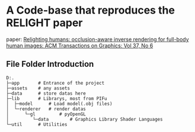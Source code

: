 # A Code-base that reproduces the RELIGHT paper
paper: [Relighting humans: occlusion-aware inverse rendering for full-body human images: ACM Transactions on Graphics: Vol 37, No 6](https://dl.acm.org/doi/10.1145/3272127.3275104)

## File Folder Introduction

```shell
D:.
├─app		# Entrance of the project
├─assets	# any assets
├─data      # store datas here
├─lib	   	# Librarys, most from PIFu
│  ├─model		# Load model(.obj files)
│  └─renderer	# render datas
│      └─gl			# pyOpenGL
│         └─data		# Graphics Library Shader Languages
└─util		# Utilities
```


